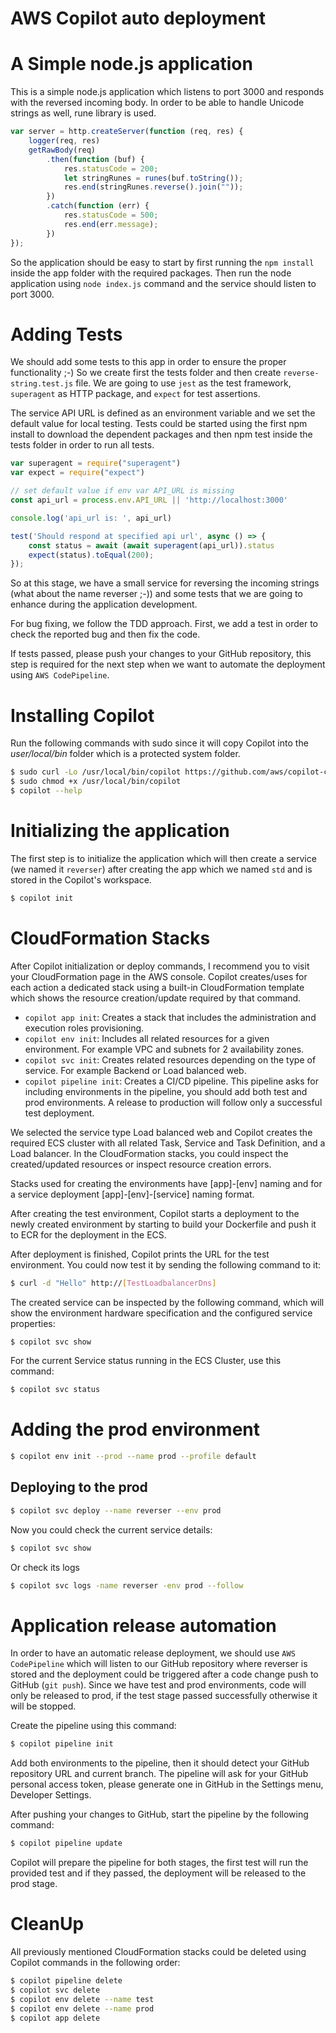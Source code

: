 # AWS Copilot auto deployment

# A Simple node.js application

This is a simple node.js application which listens to port 3000 and responds with the reversed incoming body. In order to be able to handle Unicode strings as well, rune library is used.

```js
var server = http.createServer(function (req, res) {
    logger(req, res)
    getRawBody(req)
        .then(function (buf) {
            res.statusCode = 200;
            let stringRunes = runes(buf.toString());
            res.end(stringRunes.reverse().join(""));
        })
        .catch(function (err) {
            res.statusCode = 500;
            res.end(err.message);
        })
});
```

So the application should be easy to start by first running the `npm install` inside the app folder with the required packages. Then run the node application using `node index.js` command and the service should listen to port 3000.

# Adding Tests

We should add some tests to this app in order to ensure the proper functionality ;-) So we create first the tests folder and then create `reverse-string.test.js` file. We are going to use `jest` as the test framework, `superagent` as HTTP package, and `expect` for test assertions. 

The service API URL is defined as an environment variable and we set the default value for local testing. Tests could be started using the first npm install to download the dependent packages and then npm test inside the tests folder in order to run all tests.

```js
var superagent = require("superagent")
var expect = require("expect")

// set default value if env var API_URL is missing
const api_url = process.env.API_URL || 'http://localhost:3000'

console.log('api_url is: ', api_url)

test('Should respond at specified api url', async () => {
    const status = await (await superagent(api_url)).status
    expect(status).toEqual(200);
});
```

So at this stage, we have a small service for reversing the incoming strings (what about the name reverser ;-)) and some tests that we are going to enhance during the application development. 

For bug fixing, we follow the TDD approach. First, we add a test in order to check the reported bug and then fix the code.

If tests passed, please push your changes to your GitHub repository, this step is required for the next step when we want to automate the deployment using `AWS CodePipeline`.

# Installing Copilot

Run the following commands with sudo since it will copy Copilot into the *user/local/bin* folder which is a protected system folder.

```bash
$ sudo curl -Lo /usr/local/bin/copilot https://github.com/aws/copilot-cli/releases/latest/download/copilot-linux
$ sudo chmod +x /usr/local/bin/copilot
$ copilot --help
```

# Initializing the application

The first step is to initialize the application which will then create a service (we named it `reverser`) after creating the app which we named `std` and is stored in the Copilot's workspace.

```bash
$ copilot init
```

# CloudFormation Stacks

After Copilot initialization or deploy commands, I recommend you to visit your CloudFormation page in the AWS console. Copilot creates/uses for each action a dedicated stack using a built-in CloudFormation template which shows the resource creation/update required by that command.

- `copilot app init`: Creates a stack that includes the administration and execution roles provisioning.
- `copilot env init`: Includes all related resources for a given environment. For example VPC and subnets for 2 availability zones.
- `copilot svc init`: Creates related resources depending on the type of service. For example Backend or Load balanced web.
- `copilot pipeline init`: Creates a CI/CD pipeline. This pipeline asks for including environments in the pipeline, you should add both test and prod environments. A release to production will follow only a successful test deployment.

We selected the service type Load balanced web and Copilot creates the required ECS cluster with all related Task, Service and Task Definition, and a Load balancer. 
In the CloudFormation stacks, you could inspect the created/updated resources or inspect resource creation errors. 

Stacks used for creating the environments have [app]-[env] naming and for a service deployment [app]-[env]-[service] naming format.

After creating the test environment, Copilot starts a deployment to the newly created environment by starting to build your Dockerfile and push it to ECR for the deployment in the ECS.

After deployment is finished, Copilot prints the URL for the test environment. You could now test it by sending the following command to it:

```bash
$ curl -d "Hello" http://[TestLoadbalancerDns]
```

The created service can be inspected by the following command, which will show the environment hardware specification and the configured service properties:

```bash
$ copilot svc show
```

For the current Service status running in the ECS Cluster, use this command:

```bash
$ copilot svc status
```

# Adding the prod environment

```bash
$ copilot env init --prod --name prod --profile default
```

## Deploying to the prod

```bash
$ copilot svc deploy --name reverser --env prod
```

Now you could check the current service details:

```bash
$ copilot svc show
```

Or check its logs

```bash
$ copilot svc logs -name reverser -env prod --follow
```

# Application release automation

In order to have an automatic release deployment, we should use `AWS CodePipeline` which will listen to our GitHub repository where reverser is stored and the deployment could be triggered after a code change push to GitHub (`git push`). Since we have test and prod environments, code will only be released to prod, if the test stage passed successfully otherwise it will be stopped.

Create the pipeline using this command:

```bash
$ copilot pipeline init
```

Add both environments to the pipeline, then it should detect your GitHub repository URL and current branch. The pipeline will ask for your GitHub personal access token, please generate one in GitHub in the Settings menu, Developer Settings.

After pushing your changes to GitHub, start the pipeline by the following command:

```bash
$ copilot pipeline update
```

Copilot will prepare the pipeline for both stages, the first test will run the provided test and if they passed, the deployment will be released to the prod stage.

# CleanUp

All previously mentioned CloudFormation stacks could be deleted using Copilot commands in the following order:

```bash
$ copilot pipeline delete
$ copilot svc delete
$ copilot env delete --name test
$ copilot env delete --name prod
$ copilot app delete
```
